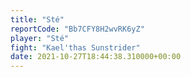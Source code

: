 ```yaml
---
title: "Sté"
reportCode: "Bb7CFY8H2wvRK6yZ"
player: "Sté"
fight: "Kael'thas Sunstrider"
date: 2021-10-27T18:44:38.310000+00:00
---
```

